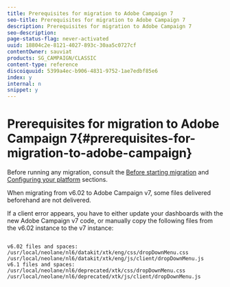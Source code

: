 ```yaml
---
title: Prerequisites for migration to Adobe Campaign 7
seo-title: Prerequisites for migration to Adobe Campaign 7
description: Prerequisites for migration to Adobe Campaign 7
seo-description: 
page-status-flag: never-activated
uuid: 18804c2e-8121-4027-893c-30aa5c0727cf
contentOwner: sauviat
products: SG_CAMPAIGN/CLASSIC
content-type: reference
discoiquuid: 5399a4ec-b906-4831-9752-1ae7edbf85e6
index: y
internal: n
snippet: y
---
```


# Prerequisites for migration to Adobe Campaign 7{#prerequisites-for-migration-to-adobe-campaign}

Before running any migration, consult the [Before starting migration](../../migration/using/before-starting-migration.md) and [Configuring your platform](../../migration/using/configuring-your-platform.md) sections.

When migrating from v6.02 to Adobe Campaign v7, some files delivered beforehand are not delivered.

If a client error appears, you have to either update your dashboards with the new Adobe Campaign v7 code, or manually copy the following files from the v6.02 instance to the v7 instance:

```

v6.02 files and spaces:
/usr/local/neolane/nl6/datakit/xtk/eng/css/dropDownMenu.css
/usr/local/neolane/nl6/datakit/xtk/eng/js/client/dropDownMenu.js
v6.1 files and spaces:
/usr/local/neolane/nl6/deprecated/xtk/css/dropDownMenu.css
/usr/local/neolane/nl6/deprecated/xtk/js/client/dropDownMenu.js  

```

